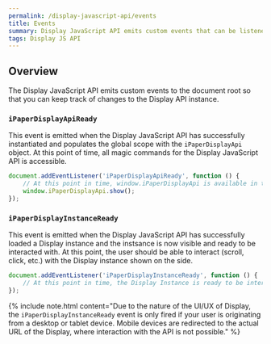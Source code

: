 ```yaml
---
permalink: /display-javascript-api/events
title: Events
summary: Display JavaScript API emits custom events that can be listened to on the document root
tags: Display JS API
---
```


## Overview

The Display JavaScript API emits custom events to the document root so that you can keep track of changes to the Display API instance.

### `iPaperDisplayApiReady`

This event is emitted when the Display JavaScript API has successfully instantiated and populates the global scope with the `iPaperDisplayApi` object. At this point of time, all magic commands for the Display JavaScript API is accessible.

```js
document.addEventListener('iPaperDisplayApiReady', function () {
    // At this point in time, window.iPaperDisplayApi is available in the global scope
    window.iPaperDisplayApi.show();
});
```

### `iPaperDisplayInstanceReady`

This event is emitted when the Display JavaScript API has successfully loaded a Display instance and the instsance is now visible and ready to be interacted with. At this point, the user should be able to interact (scroll, click, etc.) with the Display instance shown on the side.

```js
document.addEventListener('iPaperDisplayInstanceReady', function () {
    // At this point in time, the Display Instance is ready to be interacted with
});
```

{% include note.html content="Due to the nature of the UI/UX of Display, the <code>iPaperDisplayInstanceReady</code> event is only fired if your user is originating from a desktop or tablet device. Mobile devices are redirected to the actual URL of the Display, where interaction with the API is not possible." %}
